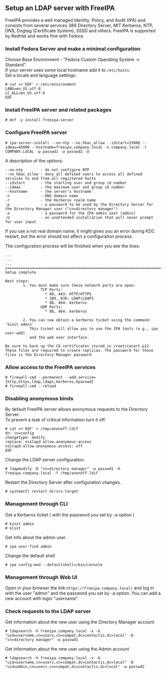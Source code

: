 
## Setup an LDAP server with FreeIPA

FreeIPA provides a well managed Identity, Policy, and Audit (IPA) and consists from several services 389 Directory Server, MIT Kerberos, NTP, DNS, Dogtag (Certificate System), SSSD and others.
FreeIPA is supported by RedHat and works fine with Fedora.

### Install Fedora Server and make a minimal configuration

Choose Base Environment - "Fedora Custom Operating System -> Standard".  
If your server uses some local hostname add it to `/etc/hosts`.  
Set a locale and language settings:

```console
# cat <<'EOF' > /etc/environment
LANG=en_US.utf-8
LC_ALL=en_US.utf-8
EOF
```

### Install FreeIPA server and related packages

```console
# dnf -y install freeipa-server
```

### Configure FreeIPA server

```console
# ipa-server-install --no-ntp --no_hbac_allow --idstart=33000 --idmax=45000 --hostname=freeipa.company.local -n company.local -r COMPANY.LOCAL -p passwd1 -a passwd2 -U
```

A description of the options:

```text
--no-ntp        - do not configure NTP
--no_hbac_allow - deny all defined users to access all defined services to and from all registered hosts
--idstart       - the starting user and group id number
--idmax         - the maximum user and group id number
--hostname      - the server's hostname
-n              - DNS domain name
-r              - the Kerberos realm name
-p              - a password to be used by the Directory Server for the Directory Manager user ("cn=directory manager")
-a              - a password for the IPA admin user (admin)
-U              - an unattended installation that will never prompt for user input
```

If you use a not real domain name, it might gives you an error during KDC restart, but the error should not affect a configuration process.

The configuration process will be finished when you see the lines:
```text
...
...
...
==============================================================================
Setup complete

Next steps:
        1. You must make sure these network ports are open:
                TCP Ports:
                  * 80, 443: HTTP/HTTPS
                  * 389, 636: LDAP/LDAPS
                  * 88, 464: kerberos
                UDP Ports:
                  * 88, 464: kerberos

        2. You can now obtain a kerberos ticket using the command: 'kinit admin'
           This ticket will allow you to use the IPA tools (e.g., ipa user-add)
           and the web user interface.

Be sure to back up the CA certificates stored in /root/cacert.p12
These files are required to create replicas. The password for these
files is the Directory Manager password
```

### Allow access to the FreeIPA services

```console
# firewall-cmd --permanent --add-service={http,https,ldap,ldaps,kerberos,kpasswd}
# firewall-cmd --reload
```

### Disabling anonymous binds

By default FreeIPA server allows anonymous requests to the Directory Server.  
To prevent a leak of critical information turn it off.

```console
# cat <<'EOF' > /tmp/anonoff.ldif
dn: cn=config
changetype: modify
replace: nsslapd-allow-anonymous-access
nsslapd-allow-anonymous-access: off
EOF
```

Change the LDAP server configuration.

```console
# ldapmodify -D "cn=directory manager" -w passwd1 -h freeipa.company.local -f /tmp/anonoff.ldif
```

Restart the Directory Server after configuration changes.

```console
# systemctl restart dirsrv.target
```

### Management through CLI

Get a Kerberos ticket ( with the password you set by -a option )
```console
# kinit admin
# klist
```

Get info about the admin user
```console
# ipa user-find admin
```

Change the default shell
```console
# ipa config-mod --defaultshell=/bin/console
```

### Management through Web UI

Open in your browser the link `https://freeipa.company.local/` and log in with the user "admin" and the password you set by -a option. You can add a new account with login "username".

### Check requests to the LDAP server

Get information about the new user using the Directory Manager account

```console
# ldapsearch -h freeipa.company.local -x -b "uid=username,cn=users,cn=compat,dc=contactis,dc=local" -D "cn=directory manager" -w passwd1
```

Get information about the new user using the Admin account

```console
# ldapsearch -h freeipa.company.local -x -b "uid=username,cn=users,cn=compat,dc=contactis,dc=local" -D "uid=admin,cn=users,cn=compat,dc=contactis,dc=local" -w passwd2
```
